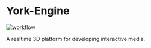 # York-Engine
![workflow](https://github.com/mxtt-mmxix/York-Engine/actions/workflows/cmake.yml/badge.svg)

A realtime 3D platform for developing interactive media.
